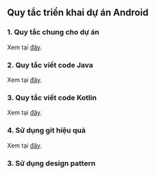 
## Quy tắc triển khai dự án Android

### 1. Quy tắc chung cho dự án
   Xem tại [đây](general/README.md).
      
### 2. Quy tắc viết code Java
   Xem tại [đây](code/java/README.md).

### 3. Quy tắc viết code Kotlin
   Xem tại [đây](code/kotlin/README.md).      
   
### 4. Sử dụng git hiệu quả
   Xem tại [đây](git/README.md).

### 3. Sử dụng design pattern

